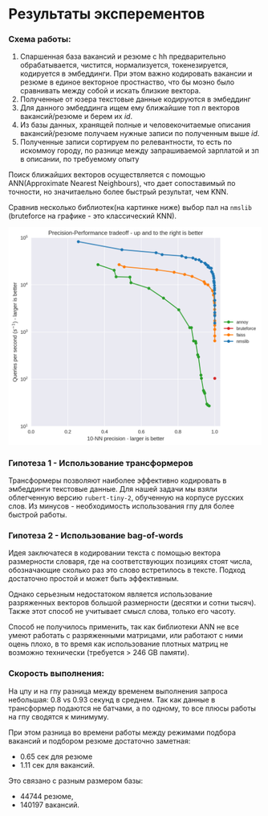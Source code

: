# Результаты эксперементов

### Схема работы:
1) Спаршенная база вакансий и резюме с hh предварительно обрабатывается, чистится, нормализуется, токенезируется, кодируется в эмбеддинги. При этом важно кодировать вакансии и резюме в единое векторное простнаство, что бы моэно было сравнивать между собой и искать близкие вектора.
2) Полученные от юзера текстовые данные кодируются в эмбеддинг
3) Для данного эмбеддинга ищем ему ближайшие топ _n_ векторов вакансий/резюме и берем их _id_.
4) Из базы данных, хранящей полные и человекочитаемые описания вакансий/резюме получаем нужные записи по полученным выше _id_.
5) Полученные записи сортируем по релевантности, то есть по искоммоу городу, по разнице между запрашиваемой зарплатой и зп в описании, по требуемому опыту

Поиск ближайших векторов осуществляется с помощью ANN(Approximate Nearest Neighbours), что дает сопоставимый по точности, но значитаельно более быстрый результат, чем KNN.

Сравнив несколько библиотек(на картинке ниже) выбор пал на `nmslib` (bruteforce на графике - это классический KNN).


![Alt text](image.png)

### Гипотеза 1 - Использование трансформеров

Трансформеры позволяют наиболее эффективно кодировать в эмбеддинги текстовые данные. Для нашей задачи мы взяли облегченную версию `rubert-tiny-2`, обученную на корпусе русских слов. Из минусов - необходимость использования гпу для более быстрой работы.

### Гипотеза 2 - Использование bag-of-words
Идея заключатеся в кодировании текста с помощью вектора размерности словаря, где на соответствующих позициях стоят числа, обозначающие сколько раз это слово встретилось в тексте. Подход достаточно простой и может быть эффективным.

Однако серьезным недостатоком является использование разряженных векторов большой размерности (десятки и сотни тысяч). Также этот способ не учитывает смысл слова, только его часоту.

Способ не получилось применить, так как библиотеки ANN не все умеют работать с разряженными матрицами, или работают с ними оцень плохо, в то время как использование плотных матриц не возможно технически (требуется > 246 GB памяти).

### Скорость выполнения:

На цпу и на гпу разница между временем выполнения запроса небольшая: 0.8 vs 0.93 секунд в среднем. Так как данные в трансформер подаются не батчами, а по одному, то все плюсы работы на гпу сводятся к минимуму.

При этом разница во времени работы между режимами подбора вакансий и подбором резюме достаточно заметная:
   * 0.65 сек для резюме
   * 1.11 сек для вакансий.

Это связано с разным размером базы:
   * 44744 резюме,
   * 140197 вакансий.